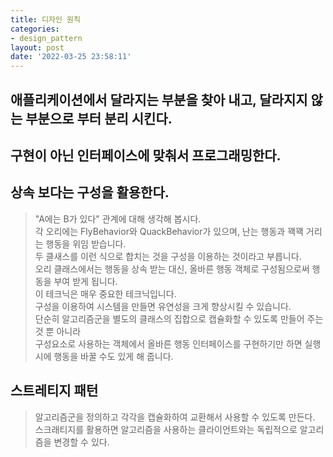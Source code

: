 ```yaml
---
title: 디자인 원칙
categories:
- design_pattern
layout: post
date: '2022-03-25 23:58:11'
---
```


##  애플리케이션에서 달라지는 부분을 찾아 내고, 달라지지 않는 부분으로 부터 분리 시킨다.
## 구현이 아닌 인터페이스에 맞춰서 프로그래밍한다.
## 상속 보다는 구성을 활용한다.
> "A에는 B가 있다" 관계에 대해 생각해 봅시다. <br>
> 각 오리에는 FlyBehavior와 QuackBehavior가 있으며, 난는 행동과 꽥꽥 거리는 행동을 위임 받습니다. <br>
> 두 클새스를 이런 식으로 합치는 것을 구성을 이용하는 것이라고 부릅니다. <br>
> 오리 클래스에서는 행동을 상속 받는 대신, 올바른 행동 객체로 구성됨으로써 행동을 부여 받게 됩니다. <br>
> 이 테크닉은 매우 중요한 테크닉입니다. <br>
> 구성을 이용하여 시스템을 만들면 유연성을 크게 향상시킬 수 있습니다. <br>
> 단순히 알고리즘군을 별도의 클래스의 집합으로 캡슐화할 수 있도록 만들어 주는 것 뿐 아니라 <br>
> 구성요소로 사용하는 객체에서 올바른 행동 인터페이스를 구현하기만 하면 실행시에 행동을 바꿀 수도 있게 해 줍니다.


## 스트레티지 패턴
> 알고리즘군을 정의하고 각각을 캡슐화하여 교환해서 사용할 수 있도록 만든다. <br>
> 스크래티지를 활용하면 알고리즘을 사용하는 클라이언트와는 독립적으로 알고리즘을 변경할 수 있다.
